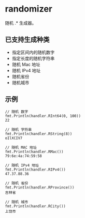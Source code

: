 # randomizer

随机 .* 生成器。

## 已支持生成种类

* 指定区间内的随机数字
* 指定长度的随机字符串
* 随机 Mac 地址
* 随机 IPv4 地址
* 随机省份
* 随机城市

## 示例

```gotemplate
// 随机 数字
fmt.Println(handler.RInt64(0, 100))
22

// 随机 字符串
fmt.Println(handler.RString(8))
oIlXCIV7

// 随机 MAC 地址
fmt.Println(handler.RMac())
79:6e:4a:74:59:58

// 随机 IPv4 地址
fmt.Println(handler.RIPv4())
47.37.88.36

// 随机 省份
fmt.Println(handler.RProvince())
吉林省

// 随机 城市
fmt.Println(handler.RCity())
上饶市
```
